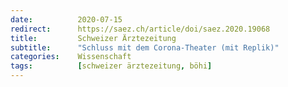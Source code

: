 ```yaml
---
date:          2020-07-15
redirect:      https://saez.ch/article/doi/saez.2020.19068
title:         Schweizer Ärztezeitung
subtitle:      "Schluss mit dem Corona-Theater (mit Replik)"
categories:    Wissenschaft
tags:          [schweizer ärztezeitung, böhi]
---
```

